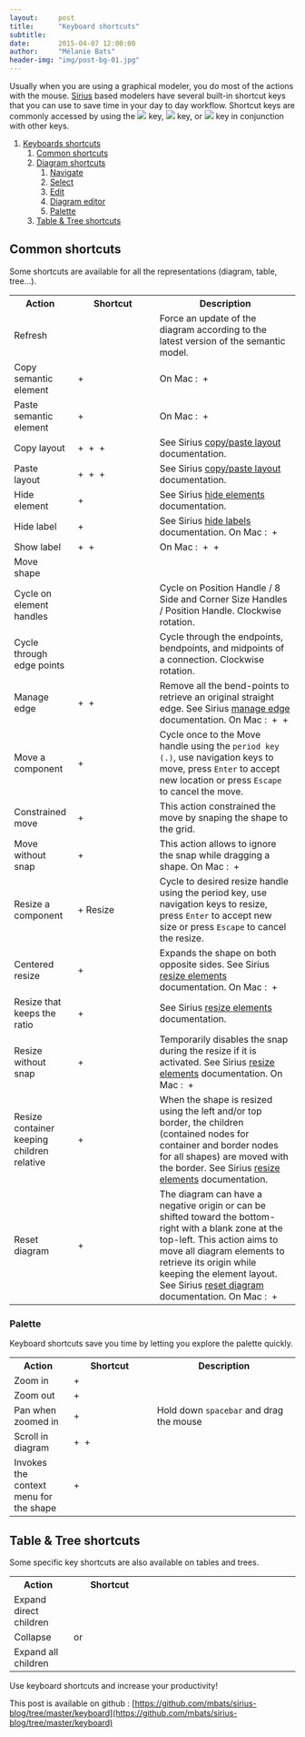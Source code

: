 ```yaml
---
layout:     post
title:      "Keyboard shortcuts"
subtitle:   
date:       2015-04-07 12:00:00
author:     "Mélanie Bats"
header-img: "img/post-bg-01.jpg"
---
```


Usually when you are using a graphical modeler, you do most of the actions with the mouse. [Sirius](http://www.eclipse.org/sirius) based modelers have several built-in shortcut keys that you can use to save time in your day to day workflow. Shortcut keys are commonly accessed by using the ![](https://github.com/mbats/sirius-blog/blob/master/keyboard/blog/images/computer_key_Alt_T.png?raw=true) key, ![](https://github.com/mbats/sirius-blog/blob/master/keyboard/blog/images/computer_key_Ctrl_T.png?raw=true) key, or ![](https://github.com/mbats/sirius-blog/blob/master/keyboard/blog/images/computer_key_Shift_T.png?raw=true) key in conjunction with other keys.

1.  [Keyboards shortcuts](#Keyboardsshortcuts)
    1.  [Common shortcuts](#Commonshortcuts)
    2.  [Diagram shortcuts](#Diagramshortcuts)
        1.  [Navigate](#Navigate)
        2.  [Select](#Select)
        3.  [Edit](#Edit)
        4.  [Diagram editor](#Diagrameditor)
        5.  [Palette](#Palette)
    3.  [Table & Tree shortcuts](#TableTreeshortcuts)

## Common shortcuts

Some shortcuts are available for all the representations (diagram, table, tree…).

<table width="100%" border="0">
<colgroup>
<col style="width: 20%;" />
<col style="width: 30%; text-align: center;" />
<col style="width: 50%;" /></colgroup>
<tbody>
<tr>
<th>Action</th>
<th>Shortcut</th>
<th>Description</th>
</tr>
<tr>
<td>Refresh</td>
<td><img src="https://github.com/mbats/sirius-blog/blob/master/keyboard/blog/images/computer_key_F5_T.png?raw=true" alt="" border="0" /></td>
<td>Force an update of the diagram according to the latest version of the semantic model.</td>
</tr>
<tr>
<td>Copy semantic element</td>
<td><img src="https://github.com/mbats/sirius-blog/blob/master/keyboard/blog/images/computer_key_Ctrl_T.png?raw=true" alt="" border="0" /> + <img src="https://github.com/mbats/sirius-blog/blob/master/keyboard/blog/images/computer_key_C_T.png?raw=true" alt="" border="0" /></td>
<td>On Mac : <img src="https://github.com/mbats/sirius-blog/blob/master/keyboard/blog/images/mac_cmd_key.png?raw=true" alt="" border="0" /> + <img src="https://github.com/mbats/sirius-blog/blob/master/keyboard/blog/images/computer_key_C_T.png?raw=true" alt="" border="0" /></td>
</tr>
<tr>
<td>Paste semantic element</td>
<td><img src="https://github.com/mbats/sirius-blog/blob/master/keyboard/blog/images/computer_key_Ctrl_T.png?raw=true" alt="" border="0" /> + <img src="https://github.com/mbats/sirius-blog/blob/master/keyboard/blog/images/computer_key_V_T.png?raw=true" alt="" border="0" /></td>
<td>On Mac : <img src="https://github.com/mbats/sirius-blog/blob/master/keyboard/blog/images/mac_cmd_key.png?raw=true" alt="" border="0" /> + <img src="https://github.com/mbats/sirius-blog/blob/master/keyboard/blog/images/computer_key_V_T.png?raw=true" alt="" border="0" /></td>
</tr>
<tr>
<td>Copy layout</td>
<td><img src="https://github.com/mbats/sirius-blog/blob/master/keyboard/blog/images/computer_key_Ctrl_T.png?raw=true" alt="" border="0" /> + <img src="https://github.com/mbats/sirius-blog/blob/master/keyboard/blog/images/computer_key_Shift_T.png?raw=true" alt="" border="0" /> + <img src="https://github.com/mbats/sirius-blog/blob/master/keyboard/blog/images/computer_key_Alt_T.png?raw=true" alt="" border="0" /> + <img src="https://github.com/mbats/sirius-blog/blob/master/keyboard/blog/images/computer_key_C_T.png?raw=true" alt="" border="0" /></td>
<td>See Sirius <a href="http://www.eclipse.org/sirius/doc/user/diagrams/Diagrams.html#Copypasteoflayout">copy/paste layout</a> documentation.</td>
</tr>
<tr>
<td>Paste layout</td>
<td><img src="https://github.com/mbats/sirius-blog/blob/master/keyboard/blog/images/computer_key_Ctrl_T.png?raw=true" alt="" border="0" /> + <img src="https://github.com/mbats/sirius-blog/blob/master/keyboard/blog/images/computer_key_Shift_T.png?raw=true" alt="" border="0" /> + <img src="https://github.com/mbats/sirius-blog/blob/master/keyboard/blog/images/computer_key_Alt_T.png?raw=true" alt="" border="0" /> + <img src="https://github.com/mbats/sirius-blog/blob/master/keyboard/blog/images/computer_key_V_T.png?raw=true" alt="" border="0" /></td>
<td>See Sirius <a href="http://www.eclipse.org/sirius/doc/user/diagrams/Diagrams.html#Copypasteoflayout">copy/paste layout</a> documentation.</td>
</tr>
<tr>
<td>Hide element</td>
<td><img src="https://github.com/mbats/sirius-blog/blob/master/keyboard/blog/images/computer_key_Ctrl_T.png?raw=true" alt="" border="0" /> + <img src="https://github.com/mbats/sirius-blog/blob/master/keyboard/blog/images/computer_key_H_T.png?raw=true" alt="" border="0" /></td>
<td>See Sirius <a href="http://www.eclipse.org/sirius/doc/user/diagrams/Diagrams.html#Hidingelements">hide elements</a> documentation.</td>
</tr>
<tr>
<td>Hide label</td>
<td><img src="https://github.com/mbats/sirius-blog/blob/master/keyboard/blog/images/computer_key_Ctrl_T.png?raw=true" alt="" border="0" /> + <img src="https://github.com/mbats/sirius-blog/blob/master/keyboard/blog/images/computer_key_L_T.png?raw=true" alt="" border="0" /></td>
<td>See Sirius <a href="http://www.eclipse.org/sirius/doc/user/diagrams/Diagrams.html#Hidinglabels">hide labels</a> documentation. On Mac : <img src="https://github.com/mbats/sirius-blog/blob/master/keyboard/blog/images/mac_cmd_key.png?raw=true" alt="" border="0" /> + <img src="https://github.com/mbats/sirius-blog/blob/master/keyboard/blog/images/computer_key_L_T.png?raw=true" alt="" border="0" /></td>
</tr>
<tr>
<td>Show label</td>
<td><img src="https://github.com/mbats/sirius-blog/blob/master/keyboard/blog/images/computer_key_Shift_T.png?raw=true" alt="" border="0" /> + <img src="https://github.com/mbats/sirius-blog/blob/master/keyboard/blog/images/computer_key_Ctrl_T.png?raw=true" alt="" border="0" /> + <img src="https://github.com/mbats/sirius-blog/blob/master/keyboard/blog/images/computer_key_L_T.png?raw=true" alt="" border="0" /></td>
<td>On Mac : <img src="https://github.com/mbats/sirius-blog/blob/master/keyboard/blog/images/computer_key_Shift_T.png?raw=true" alt="" border="0" /> + <img src="https://github.com/mbats/sirius-blog/blob/master/keyboard/blog/images/mac_cmd_key.png?raw=true" alt="" border="0" /> + <img src="https://github.com/mbats/sirius-blog/blob/master/keyboard/blog/images/computer_key_L_T.png?raw=true" alt="" border="0" /></td>
</tr>
<tr>
<td>Move shape</td>
<td><img src="https://github.com/mbats/sirius-blog/blob/master/keyboard/blog/images/computer_key_Arrows_T.png?raw=true" alt="" border="0" /></td>
<td><img src="https://github.com/mbats/sirius-blog/blob/master/keyboard/blog/images/Move.png?raw=true" alt="" border="0" /></td>
</tr>
<tr>
<td>Cycle on element handles</td>
<td><img src="https://github.com/mbats/sirius-blog/blob/master/keyboard/blog/images/computer_key_Period_T.png?raw=true" alt="" border="0" /></td>
<td>Cycle on Position Handle / 8 Side and Corner Size Handles / Position Handle. Clockwise rotation.</td>
</tr>
<tr>
<td>Cycle through edge points</td>
<td><img src="https://github.com/mbats/sirius-blog/blob/master/keyboard/blog/images/computer_key_Period_T.png?raw=true" alt="" border="0" /></td>
<td>Cycle through the endpoints, bendpoints, and midpoints of a connection. Clockwise rotation.</td>
</tr>
<tr>
<td>Manage edge</td>
<td><img src="https://github.com/mbats/sirius-blog/blob/master/keyboard/blog/images/computer_key_Ctrl_T.png?raw=true" alt="" border="0" /> + <img src="https://github.com/mbats/sirius-blog/blob/master/keyboard/blog/images/computer_key_Shift_T.png?raw=true" alt="" border="0" /> + <img src="https://github.com/mbats/sirius-blog/blob/master/keyboard/blog/images/computer_key_Minus_T.png?raw=true" alt="" border="0" /></td>
<td>Remove all the bend-points to retrieve an original straight edge. See Sirius <a href="http://www.eclipse.org/sirius/doc/user/diagrams/Diagrams.html#Manageedges">manage edge</a> documentation. On Mac : <img src="https://github.com/mbats/sirius-blog/blob/master/keyboard/blog/images/computer_key_Shift_T.png?raw=true" alt="" border="0" /> + <img src="https://github.com/mbats/sirius-blog/blob/master/keyboard/blog/images/mac_cmd_key.png?raw=true" alt="" border="0" /> + <img src="https://github.com/mbats/sirius-blog/blob/master/keyboard/blog/images/computer_key_Minus_T.png?raw=true" alt="" border="0" /></td>
</tr>
<tr>
<td>Move a component</td>
<td><img src="https://github.com/mbats/sirius-blog/blob/master/keyboard/blog/images/computer_key_Period_T.png?raw=true" alt="" border="0" /> + <img src="https://github.com/mbats/sirius-blog/blob/master/keyboard/blog/images/mouse_pointer_hand_small_T.png?raw=true" alt="" border="0" /></td>
<td>Cycle once to the Move handle using the <code>period key (.)</code>, use navigation keys to move, press <code>Enter</code> to accept new location or press <code>Escape</code> to cancel the move.</td>
</tr>
<tr>
<td>Constrained move</td>
<td><img src="https://github.com/mbats/sirius-blog/blob/master/keyboard/blog/images/mouse_pointer_hand_small_T.png?raw=true" alt="" border="0" /> + <img src="https://github.com/mbats/sirius-blog/blob/master/keyboard/blog/images/computer_key_Shift_T.png?raw=true" alt="" border="0" /></td>
<td>This action constrained the move by snaping the shape to the grid.</td>
</tr>
<tr>
<td>Move without snap</td>
<td><img src="https://github.com/mbats/sirius-blog/blob/master/keyboard/blog/images/mouse_pointer_hand_small_T.png?raw=true" alt="" border="0" /> + <img src="https://github.com/mbats/sirius-blog/blob/master/keyboard/blog/images/computer_key_Alt_T.png?raw=true" alt="" border="0" /></td>
<td>This action allows to ignore the snap while dragging a shape. On Mac : <img src="https://github.com/mbats/sirius-blog/blob/master/keyboard/blog/images/mouse_pointer_hand_small_T.png?raw=true" alt="" border="0" /> + <img src="https://github.com/mbats/sirius-blog/blob/master/keyboard/blog/images/computer_key_Ctrl_T.png?raw=true" alt="" border="0" /></td>
</tr>
<tr>
<td>Resize a component</td>
<td><img src="https://github.com/mbats/sirius-blog/blob/master/keyboard/blog/images/computer_key_Period_T.png?raw=true" alt="" border="0" /> + Resize</td>
<td>Cycle to desired resize handle using the period key, use navigation keys to resize, press <code>Enter</code> to accept new size or press <code>Escape</code> to cancel the resize.</td>
</tr>
<tr>
<td>Centered resize</td>
<td><img src="https://github.com/mbats/sirius-blog/blob/master/keyboard/blog/images/mouse_pointer_large_T.png?raw=true" alt="" border="0" /> + <img src="https://github.com/mbats/sirius-blog/blob/master/keyboard/blog/images/computer_key_Ctrl_T.png?raw=true" alt="" border="0" /></td>
<td>Expands the shape on both opposite sides. See Sirius <a href="http://www.eclipse.org/sirius/doc/user/diagrams/Diagrams.html#Resizingelements">resize elements</a> documentation. On Mac : <img src="https://github.com/mbats/sirius-blog/blob/master/keyboard/blog/images/mouse_pointer_large_T.png?raw=true" alt="" border="0" /> + <img src="https://github.com/mbats/sirius-blog/blob/master/keyboard/blog/images/computer_key_Alt_T.png?raw=true" alt="" border="0" /></td>
</tr>
<tr>
<td>Resize that keeps the ratio</td>
<td><img src="https://github.com/mbats/sirius-blog/blob/master/keyboard/blog/images/mouse_pointer_large_T.png?raw=true" alt="" border="0" /> + <img src="https://github.com/mbats/sirius-blog/blob/master/keyboard/blog/images/computer_key_Shift_T.png?raw=true" alt="" border="0" /></td>
<td>See Sirius <a href="http://www.eclipse.org/sirius/doc/user/diagrams/Diagrams.html#Resizingelements">resize elements</a> documentation.</td>
</tr>
<tr>
<td>Resize without snap</td>
<td><img src="https://github.com/mbats/sirius-blog/blob/master/keyboard/blog/images/mouse_pointer_large_T.png?raw=true" alt="" border="0" /> + <img src="https://github.com/mbats/sirius-blog/blob/master/keyboard/blog/images/computer_key_Alt_T.png?raw=true" alt="" border="0" /></td>
<td>Temporarily disables the snap during the resize if it is activated. See Sirius <a href="http://www.eclipse.org/sirius/doc/user/diagrams/Diagrams.html#Resizingelements">resize elements</a> documentation. On Mac : <img src="https://github.com/mbats/sirius-blog/blob/master/keyboard/blog/images/mouse_pointer_large_T.png?raw=true" alt="" border="0" /> + <img src="https://github.com/mbats/sirius-blog/blob/master/keyboard/blog/images/computer_key_Ctrl_T.png?raw=true" alt="" border="0" /></td>
</tr>
<tr>
<td>Resize container keeping children relative</td>
<td><img src="https://github.com/mbats/sirius-blog/blob/master/keyboard/blog/images/mouse_pointer_large_T.png?raw=true" alt="" border="0" /> + <img src="https://github.com/mbats/sirius-blog/blob/master/keyboard/blog/images/computer_key_F3_T.png?raw=true" alt="" border="0" /></td>
<td>When the shape is resized using the left and/or top border, the children (contained nodes for container and border nodes for all shapes) are moved with the border. See Sirius <a href="http://www.eclipse.org/sirius/doc/user/diagrams/Diagrams.html#Resizingelements">resize elements</a> documentation.</td>
</tr>
<tr>
<td>Reset diagram</td>
<td><img src="https://github.com/mbats/sirius-blog/blob/master/keyboard/blog/images/computer_key_Ctrl_T.png?raw=true" alt="" border="0" /> + <img src="https://github.com/mbats/sirius-blog/blob/master/keyboard/blog/images/computer_key_and_T.png?raw=true" alt="" border="0" /></td>
<td>The diagram can have a negative origin or can be shifted toward the bottom-right with a blank zone at the top-left. This action aims to move all diagram elements to retrieve its origin while keeping the element layout. See Sirius <a href="http://www.eclipse.org/sirius/doc/user/diagrams/Diagrams.html#ResetDiagramorContainerOrigin">reset diagram</a> documentation. On Mac : <img src="https://github.com/mbats/sirius-blog/blob/master/keyboard/blog/images/mac_cmd_key.png?raw=true" alt="" border="0" /> + <img src="https://github.com/mbats/sirius-blog/blob/master/keyboard/blog/images/computer_key_and_T.png?raw=true" alt="" border="0" /></td>
</tr>
</tbody>
</table>

### Palette

Keyboard shortcuts save you time by letting you explore the palette quickly.

<table width="100%" border="0">
<colgroup>
<col style="width: 20%;" />
<col style="width: 30%; text-align: center;" />
<col style="width: 50%;" /></colgroup>
<tbody>
<tr>
<th>Action</th>
<th>Shortcut</th>
<th>Description</th>
</tr>
<tr>
<td>Zoom in</td>
<td><img src="https://github.com/mbats/sirius-blog/blob/master/keyboard/blog/images/computer_key_Ctrl_T.png?raw=true" alt="" border="0" /> + <img src="https://github.com/mbats/sirius-blog/blob/master/keyboard/blog/images/computer_key_num_row_Equals_T.png?raw=true" alt="" border="0" /></td>
<td><a href="https://github.com/mbats/sirius-blog/blob/master/keyboard/blog/images/full/Zoom_in.png?raw=true"><img src="https://github.com/mbats/sirius-blog/blob/master/keyboard/blog/images/Zoom_in.png?raw=true" alt="" border="0" /></a></td>
</tr>
<tr>
<td>Zoom out</td>
<td><img src="https://github.com/mbats/sirius-blog/blob/master/keyboard/blog/images/computer_key_Ctrl_T.png?raw=true" alt="" border="0" /> + <img src="https://github.com/mbats/sirius-blog/blob/master/keyboard/blog/images/computer_key_Minus_T.png?raw=true" alt="" border="0" /></td>
<td><a href="https://github.com/mbats/sirius-blog/blob/master/keyboard/blog/images/full/Zoom_out.png?raw=true"><img src="https://github.com/mbats/sirius-blog/blob/master/keyboard/blog/images/Zoom_out.png?raw=true" alt="" border="0" /></a></td>
</tr>
<tr>
<td>Pan when zoomed in</td>
<td><img src="https://github.com/mbats/sirius-blog/blob/master/keyboard/blog/images/computer_key_Space_bar_T.png?raw=true" alt="" border="0" /> + <img src="https://github.com/mbats/sirius-blog/blob/master/keyboard/blog/images/mouse_pointer_hand_small_T.png?raw=true" alt="" border="0" /></td>
<td>Hold down <code>spacebar</code> and drag the mouse</td>
</tr>
<tr>
<td>Scroll in diagram</td>
<td><img src="https://github.com/mbats/sirius-blog/blob/master/keyboard/blog/images/computer_key_Ctrl_T.png?raw=true" alt="" border="0" /> + <img src="https://github.com/mbats/sirius-blog/blob/master/keyboard/blog/images/computer_key_Shift_T.png?raw=true" alt="" border="0" /> + <img src="https://github.com/mbats/sirius-blog/blob/master/keyboard/blog/images/computer_key_Arrows_T.png?raw=true" alt="" border="0" /></td>
<td></td>
</tr>
<tr>
<td>Invokes the context menu for the shape</td>
<td><img src="https://github.com/mbats/sirius-blog/blob/master/keyboard/blog/images/computer_key_Shift_T.png?raw=true" alt="" border="0" /> + <img src="https://github.com/mbats/sirius-blog/blob/master/keyboard/blog/images/computer_key_F10_T.png?raw=true" alt="" border="0" /></td>
<td><a href="https://github.com/mbats/sirius-blog/blob/master/keyboard/blog/images/full/Context_menu.png?raw=true"><img src="https://github.com/mbats/sirius-blog/blob/master/keyboard/blog/images/Context_menu.png?raw=true" alt="" border="0" /></a></td>
</tr>
</tbody>
</table>

## Table & Tree shortcuts

Some specific key shortcuts are also available on tables and trees.

<table width="100%" border="0">
<colgroup>
<col style="width: 20%;" />
<col style="width: 30%; text-align: center;" />
<col style="width: 50%;" /></colgroup>
<tbody>
<tr>
<th>Action</th>
<th>Shortcut</th>
</tr>
<tr>
<td>Expand direct children</td>
<td><img src="https://github.com/mbats/sirius-blog/blob/master/keyboard/blog/images/computer_key_Plus_T.png?raw=true" alt="" border="0" /></td>
</tr>
<tr>
<td>Collapse</td>
<td><img src="https://github.com/mbats/sirius-blog/blob/master/keyboard/blog/images/computer_key_Minus_T.png?raw=true" alt="" border="0" /> or <img src="https://github.com/mbats/sirius-blog/blob/master/keyboard/blog/images/computer_key_slash_T.png?raw=true" alt="" border="0" /></td>
</tr>
<tr>
<td>Expand all children</td>
<td><img src="https://github.com/mbats/sirius-blog/blob/master/keyboard/blog/images/computer_key_mul_T.png?raw=true" alt="" border="0" /></td>
</tr>
</tbody>
</table>

Use keyboard shortcuts and increase your productivity!

This post is available on github : [https://github.com/mbats/sirius-blog/tree/master/keyboard](https://github.com/mbats/sirius-blog/tree/master/keyboard)